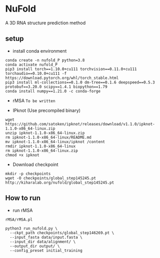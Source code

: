# NuFold
A 3D RNA structure prediction method

## setup
* install conda environment
```
conda create -n nufold_P python=3.8
conda activate nufold_P
pip3 install torch==1.10.0+cu111 torchvision==0.11.0+cu111 torchaudio==0.10.0+cu111 -f https://download.pytorch.org/whl/torch_stable.html
pip3 install ml-collections==0.1.0 dm-tree==0.1.6 deepspeed==0.5.3 protobuf==3.20.0 scipy==1.4.1 biopython==1.79
conda install numpy==1.21.0 -c conda-forge
```
* rMSA
`To be written`

* IPknot (Use precompiled binary)
```
wget https://github.com/satoken/ipknot/releases/download/v1.1.0/ipknot-1.1.0-x86_64-linux.zip
unzip ipknot-1.1.0-x86_64-linux.zip
rm ipknot-1.1.0-x86_64-linux/README.md
mv ipknot-1.1.0-x86_64-linux/ipknot /content
rmdir ipknot-1.1.0-x86_64-linux
rm ipknot-1.1.0-x86_64-linux.zip
chmod +x ipknot
```

* Download checkpoint
```
mkdir -p checkpoints
wget -O checkpoints/global_step145245.pt http://kiharalab.org/nufold/global_step145245.pt
```

## How to run
* run rMSA
```
rMSA/rMSA.pl
```

```
python3 run_nufold.py \
  --ckpt_path checkpoints/global_step146269.pt \
  --input_fasta data/input.fasta \
  --input_dir data/alignment/ \
  --output_dir output/ \
  --config_preset initial_training
```
